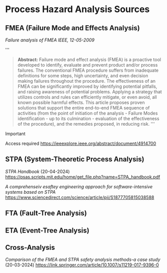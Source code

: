 # Process Hazard Analysis Sources

## FMEA (Failure Mode and Effects Analysis)
_Failure analysis of FMEA_
_IEEE, 12-05-2009_

'''
> **Abstract:**
> Failure mode and effect analysis (FMEA) is a proactive tool developed to identify, evaluate and prevent product and/or process failures. The conventional FMEA procedure suffers from inadequate definitions for some steps, high uncertainty, and even decision making failures throughout the procedure. The effectiveness of an FMEA can be significantly improved by identifying potential pitfalls, and raising awareness of potential problems. Applying a strategy that utilizes controls and rules can efficiently mitigate, or even avoid, all known possible harmful effects. This article proposes proven solutions that support the entire end-to-end FMEA sequence of activities (from the point of initiation of the analysis - Failure Modes identification - up to its culmination - evaluation of the effectiveness of the procedure), and the remedies proposed, in reducing risk.
'''

> [!IMPORTANT]
> Access required
https://ieeexplore.ieee.org/abstract/document/4914700


## STPA (System-Theoretic Process Analysis)
_STPA Handbook_ (20-04-2024)
https://psas.scripts.mit.edu/home/get_file.php?name=STPA_handbook.pdf

_A comprehenseiv esaftey engineering approach for software-intensive systems based on STPA_
https://www.sciencedirect.com/science/article/pii/S1877705815038588

## FTA (Fault-Tree Analysis)


## ETA	(Event-Tree Analysis)


## Cross-Analysis
_Comparison of the FMEA and STPA safety analysis methods-a case study_ (20-03-2024)
https://link.springer.com/article/10.1007/s11219-017-9396-0


